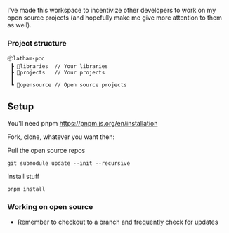 I've made this workspace to incentivize other developers to work on my open source projects (and hopefully make me give more attention to them as well).

### Project structure
```
📦latham-pcc
 ┣ 📂libraries  // Your libraries
 ┣ 📂projects   // Your projects
 ┃
 ┗ 📂opensource // Open source projects
```

## Setup

You'll need pnpm
https://pnpm.js.org/en/installation

Fork, clone, whatever you want then:

Pull the open source repos
```
git submodule update --init --recursive
```

Install stuff
```
pnpm install
```

### Working on open source

- Remember to checkout to a branch and frequently check for updates
